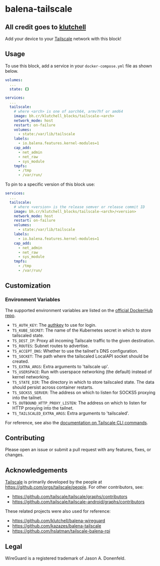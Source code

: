 # balena-tailscale

## All credit goes to [klutchell](https://github.com/klutchell/balena-tailscale)

Add your device to your [Tailscale](https://tailscale.com/) network with this block!

## Usage

To use this block, add a service in your `docker-compose.yml` file as shown below.

```yml
volumes:
  ...
  state: {}

services:
  ...
  tailscale:
    # where <arch> is one of aarch64, armv7hf or amd64
    image: bh.cr/klutchell_blocks/tailscale-<arch>
    network_mode: host
    restart: on-failure
    volumes:
      - state:/var/lib/tailscale
    labels:
      - io.balena.features.kernel-modules=1
    cap_add:
      - net_admin
      - net_raw
      - sys_module
    tmpfs:
      - /tmp
      - /var/run/
```

To pin to a specific version of this block use:

```yml
services:
  ...
  tailscale:
    # where <version> is the release semver or release commit ID
    image: bh.cr/klutchell_blocks/tailscale-<arch>/<version>
    network_mode: host
    restart: on-failure
    volumes:
      - state:/var/lib/tailscale
    labels:
      - io.balena.features.kernel-modules=1
    cap_add:
      - net_admin
      - net_raw
      - sys_module
    tmpfs:
      - /tmp
      - /var/run/
```

## Customization

### Environment Variables

The supported environment variables are listed on the [official DockerHub repo](https://hub.docker.com/r/tailscale/tailscale).

- `TS_AUTH_KEY`: The [authkey]((https://tailscale.com/kb/1085/auth-keys/)) to use for login.
- `TS_KUBE_SECRET`: The name of the Kubernetes secret in which to store tailscaled state.
- `TS_DEST_IP`: Proxy all incoming Tailscale traffic to the given destination.
- `TS_ROUTES`: Subnet routes to advertise.
- `TS_ACCEPT_DNS`: Whether to use the tailnet's DNS configuration.
- `TS_SOCKET`: The path where the tailscaled LocalAPI socket should be created.
- `TS_EXTRA_ARGS`: Extra arguments to 'tailscale up'.
- `TS_USERSPACE`: Run with userspace networking (the default) instead of kernel networking.
- `TS_STATE_DIR`: The directory in which to store tailscaled state. The data should persist across container restarts.
- `TS_SOCKS5_SERVER`: The address on which to listen for SOCKS5 proxying into the tailnet.
- `TS_OUTBOUND_HTTP_PROXY_LISTEN`: The address on which to listen for HTTP proxying into the tailnet.
- `TS_TAILSCALED_EXTRA_ARGS`: Extra arguments to 'tailscaled'.

For reference, see also the [documentation on Tailscale CLI commands](https://tailscale.com/kb/1080/cli/).

## Contributing

Please open an issue or submit a pull request with any features, fixes, or changes.

## Acknowledgements

[Tailscale](https://tailscale.com/) is primarily developed by the
people at <https://github.com/orgs/tailscale/people>.
For other contributors, see:

- <https://github.com/tailscale/tailscale/graphs/contributors>
- <https://github.com/tailscale/tailscale-android/graphs/contributors>

These related projects were also used for reference:

- <https://github.com/klutchell/balena-wireguard>
- <https://github.com/kazazes/balena-tailscale>
- <https://github.com/hslatman/tailscale-balena-rpi>

## Legal

WireGuard is a registered trademark of Jason A. Donenfeld.
